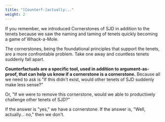 ```yaml
---
title: "[Counterf-]actually..."
weight: 2
---
```


If you remember, we introduced Cornerstones of SJD in addition to the tenets because we saw the naming and taming of tenets quickly becoming a game of Whack-a-Mole.

The cornerstones, being the foundational principles that support the tenets, are a more confrontable problem. Take one away and countless tenets suddenly fall apart.

**Counterfactuals are a specific tool, used in addition to argument-as-proof, that can help us know if a cornerstone is a cornerstone.** Because all we need to ask is "If this didn't exist, would other tenets of SJD suddenly make less sense?"

Or, "If we were to remove this cornerstone, would we able to productively challenge other tenets of SJD?"

If the answer is "yes," we have a cornerstone. If the answer is, "Well, actually... no," then we don't.
